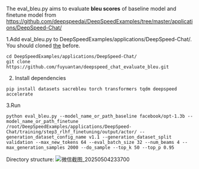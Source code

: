 The eval_bleu.py aims to evaluate **bleu scores** of baseline model and finetune model from [https://github.com/deepspeedai/DeepSpeedExamples/tree/master/applications/DeepSpeed-Chat/ ](https://github.com/deepspeedai/DeepSpeedExamples/tree/master/applications/DeepSpeed-Chat)

1.Add eval_bleu.py to DeepSpeedExamples/applications/DeepSpeed-Chat/. You should cloned [the](https://github.com/deepspeedai/DeepSpeedExamples.git) before.
```
cd DeepSpeedExamples/applications/DeepSpeed-Chat/
git clone https://github.com/fuyuantan/deepspeed_chat_evaluate_bleu.git
```
2. Install dependencies
```
pip install datasets sacrebleu torch transformers tqdm deepspeed accelerate
```

3.Run
```
python eval_bleu.py --model_name_or_path_baseline facebook/opt-1.3b --model_name_or_path_finetune /root/DeepSpeedExamples/applications/DeepSpeed-Chat/training/step3_rlhf_finetuning/output/actor/ --generation_dataset_config_name v1.1 --generation_dataset_split validation --max_new_tokens 64 --eval_batch_size 32 --num_beams 4 --max_generation_samples 2000 --do_sample --top_k 50 --top_p 0.95
```

Directory structure:
![微信截图_20250504233700](https://github.com/user-attachments/assets/5198a749-75c6-4a60-8970-285b5aeec17c)
